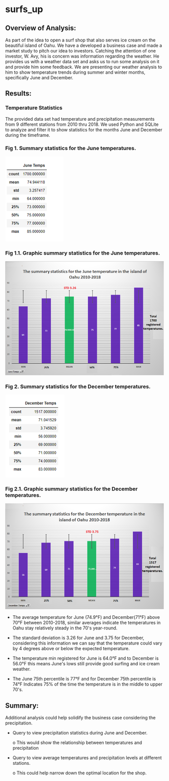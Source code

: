 # surfs_up
## Overview of Analysis:
As part of the idea to open a surf shop that also serves ice cream on the beautiful island of Oahu. We have a developed a business case and made a market study to pitch our idea to investors. Catching the attention of one investor, W. Avy, his is concern was information regarding the weather. He provides us with a weather data set and asks us to run some analysis on it and provide him some feedback. We are presenting our weather analysis to him to show temperature trends during summer and winter months, specifically June and December.

## Results:
### Temperature Statistics ###
The provided data set had temperature and precipitation measurements from 9 different stations from 2010 thru 2018. We used Python and SQLite to analyze and filter it to show statistics for the months June and December during the timeframe.
### Fig 1. Summary statistics for the June temperatures. 
![](ResourcesM9/juntemp.png) 
### Fig 1.1. Graphic summary statistics for the June temperatures. 
![](ResourcesM9/june-temp.png) 

### Fig 2. Summary statistics for the December temperatures. 
![](ResourcesM9/dectemp.png) 
### Fig 2.1. Graphic summary statistics for the December temperatures. 
![](ResourcesM9/dec-temp.png) 
  
* 	The average temperature for June (74.9°F) and December(71°F) above 70°F between 2010-2018, similar averages indicate the temperatures in Oahu stay relatively steady in the 70's year-round.

* 	The standard deviation is 3.26 for June and 3.75 for December, considering this information we can say that the temperature could vary by 4 degrees above or below the expected temperature.

* 	 The temperature min registered for June is 64.0°F and to December is 56.0°F this means June's lows still provide good surfing and ice cream weather.

* 	The June 75th percentile is 77°F  and for  December 75th percentile is 74°F Indicates 75% of the time the temperature is in the middle to upper 70's.

## Summary:
Additional analysis could help solidify the business case considering the precipitation.
*	Query to view precipitation statistics during June and December.

    o	This would show the relationship between temperatures and precipitation
*	Query to view average temperatures and precipitation levels at different stations.

    o	This could help narrow down the optimal location for the shop.
